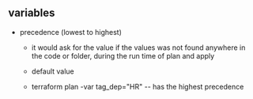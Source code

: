 ## variables 

* precedence (lowest to highest)
  * it would ask for the value if the values was not found anywhere in the code or folder, during the run time of plan and apply
  * default value 

  * terraform plan  -var tag_dep="HR" -- has the highest precedence
  
